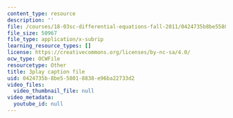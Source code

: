 ```yaml
---
content_type: resource
description: ''
file: /courses/18-03sc-differential-equations-fall-2011/0424735b8be558018838e96ba22733d2_EQJBp6Ym-6A.vtt
file_size: 50967
file_type: application/x-subrip
learning_resource_types: []
license: https://creativecommons.org/licenses/by-nc-sa/4.0/
ocw_type: OCWFile
resourcetype: Other
title: 3play caption file
uid: 0424735b-8be5-5801-8838-e96ba22733d2
video_files:
  video_thumbnail_file: null
video_metadata:
  youtube_id: null
---
```

